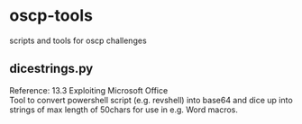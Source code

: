 # oscp-tools
scripts and tools for oscp challenges

## dicestrings.py
Reference: 13.3 Exploiting Microsoft Office</br>
Tool to convert powershell script (e.g. revshell) into base64 and dice up into strings of max length of 50chars for use in e.g. Word macros.</br>

